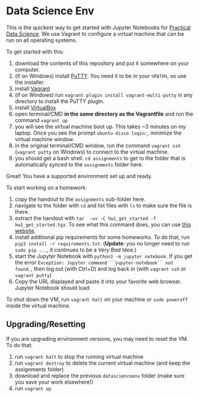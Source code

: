# Data Science Env

This is the quickest way to get started with Jupyter Notebooks for [Practical Data Science](https://www.datasciencecourse.org). We use Vagrant to configure a virtual machine that can be run on all operating systems.

To get started with this:

1. download the contents of this repository and put it somewhere on your computer.
2. (if on Windows) install [PuTTY](https://www.chiark.greenend.org.uk/~sgtatham/putty/latest.html). You need it to be in your `%PATH%`, so use the installer.
3. install [Vagrant](https://www.vagrantup.com/downloads.html)
4. (if on Windows) run `vagrant plugin install vagrant-multi-putty` in any directory to install the PuTTY plugin.
5. install [VirtualBox](https://www.virtualbox.org/wiki/Downloads)
6. open terminal/CMD **in the same directory as the Vagrantfile** and run the command `vagrant up`
7. you will see the virtual machine boot up. This takes ~3 minutes on my laptop. Once you see the prompt `ubuntu-disco login:`, minimize the virtual machine window.
8. in the original terminal/CMD window, run the command `vagrant ssh` (`vagrant putty` on Windows) to connect to the virtual machine.
9. you should get a bash shell. `cd assignments` to get to the folder that is automatically synced to the `assignments` folder here.

Great! You have a supported environment set up and ready.

To start working on a homework:

1. copy the handout to the `assignments` sub-folder here.
2. navigate to the folder with `cd` and list files with `ls` to make sure the file is there.
3. extract the handout with `tar  -xv -C hw1_get_started -f hw1_get_started.tgz`. To see what this command does, you can use [this website](https://explainshell.com/explain?cmd=tar++-xv+-C+hw1_get_started+-f+hw1_get_started.tgz).
4. install additional pip requirements for some homeworks. To do that, run `pip3 install -r requirements.txt`. (**Update**: you no longer need to run `sudo pip ...`, it continues to be a *Very Bad Idea*.)
5. start the Jupyter Notebook with `python3 -m jupyter notebook`. If you get the error `Exception: Jupyter command ``jupyter-notebook`` not found.`, then log out (with Ctrl+D) and log back in (with `vagrant ssh` or `vagrant putty`)
6. Copy the URL displayed and paste it into your favorite web browser. Jupyter Notebook should load.

To shut down the VM, run `vagrant halt` on your machine or `sudo poweroff` inside the virtual machine.

## Upgrading/Resetting

If you are upgrading environment versions, you may need to reset the VM. To do that:

1. run `vagrant halt` to stop the running virtual machine
2. run `vagrant destroy` to delete the current virtual machine (and keep the assignments folder)
3. download and replace the previous `datascienceenv` folder (make sure you save your work elsewhere!)
4. run `vagrant up`
